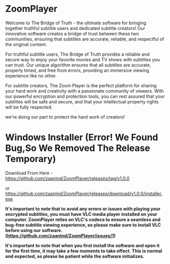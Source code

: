 # ZoomPlayer


Welcome to The Bridge of Truth - the ultimate software for bringing together truthful subtitle users and dedicated subtitle creators! Our innovative software creates a bridge of trust between these two communities, ensuring that subtitles are accurate, reliable, and respectful of the original content.


For truthful subtitle users, The Bridge of Truth provides a reliable and secure way to enjoy your favorite movies and TV shows with subtitles you can trust. Our unique algorithm ensures that all subtitles are accurate, properly timed, and free from errors, providing an immersive viewing experience like no other.


For subtitle creators, The Zoom Player is the perfect platform for sharing your hard work and creativity with a passionate community of viewers. With our powerful encryption and protection tools, you can rest assured that your subtitles will be safe and secure, and that your intellectual property rights will be fully respected.



we're doing our part to protect the hard work of creators!


# Windows Installer (Error! We Found Bug,So We Removed The Release Temporary)


Download From Here - https://github.com/zaanind/ZoomPlayer/releases/tag/v1.0.0

or
https://github.com/zaanind/ZoomPlayer/releases/download/v1.0.0/installer.exe



**It's important to note that to avoid any errors or issues with playing your encrypted subtitles, you must have VLC media player installed on your 
computer. ZoomPlayer relies on VLC's codecs to ensure a seamless and bug-free subtitle viewing experience, so please make sure to install VLC before using our software.(https://github.com/zaanind/ZoomPlayer/issues/1)**

**It's important to note that when you first install the software and open it for the first time, it may take a few moments to take effect. This is normal and expected, so please be patient while the software initializes.**
